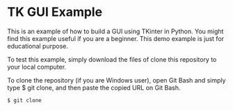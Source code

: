 # TK GUI Example
This is an example of how to build a GUI using TKinter in Python.
You might find this example useful if you are a beginner. This demo example is just for educational purpose. 


To test this example, simply download the files of clone this repository to your local computer.

To clone the repository (if you are Windows user), open Git Bash and  simply type $ git clone, and then paste the copied URL on Git Bash.

```Python
$ git clone
```
